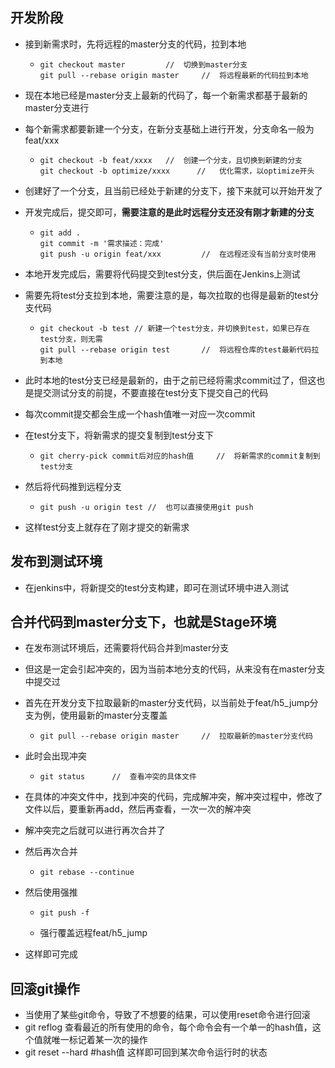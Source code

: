 ## 开发阶段

- 接到新需求时，先将远程的master分支的代码，拉到本地

  - ```git
    git checkout master 		//	切换到master分支
    git pull --rebase origin master		//	将远程最新的代码拉到本地
    ```

- 现在本地已经是master分支上最新的代码了，每一个新需求都基于最新的master分支进行

- 每个新需求都要新建一个分支，在新分支基础上进行开发，分支命名一般为feat/xxx

  - ```git
    git checkout -b feat/xxxx	//	创建一个分支，且切换到新建的分支
    git checkout -b optimize/xxxx      //	优化需求，以optimize开头
    ```

- 创建好了一个分支，且当前已经处于新建的分支下，接下来就可以开始开发了

- 开发完成后，提交即可，**需要注意的是此时远程分支还没有刚才新建的分支**

  - ```git
    git add .
    git commit -m '需求描述：完成'
    git push -u origin feat/xxx			//	在远程还没有当前分支时使用
    ```

- 本地开发完成后，需要将代码提交到test分支，供后面在Jenkins上测试

- 需要先将test分支拉到本地，需要注意的是，每次拉取的也得是最新的test分支代码

  - ```git
    git checkout -b test //	新建一个test分支，并切换到test，如果已存在test分支，则无需
    git pull --rebase origin test		//	将远程仓库的test最新代码拉到本地
    ```

- 此时本地的test分支已经是最新的，由于之前已经将需求commit过了，但这也是提交测试分支的前提，不要直接在test分支下提交自己的代码

- 每次commit提交都会生成一个hash值唯一对应一次commit

- 在test分支下，将新需求的提交复制到test分支下

  - ```git
    git cherry-pick commit后对应的hash值		//	将新需求的commit复制到test分支
    ```

- 然后将代码推到远程分支

  - ```git
    git push -u origin test	//	也可以直接使用git push
    ```

- 这样test分支上就存在了刚才提交的新需求

## 发布到测试环境

- 在jenkins中，将新提交的test分支构建，即可在测试环境中进入测试

## 合并代码到master分支下，也就是Stage环境

- 在发布测试环境后，还需要将代码合并到master分支

- 但这是一定会引起冲突的，因为当前本地分支的代码，从来没有在master分支中提交过

- 首先在开发分支下拉取最新的master分支代码，以当前处于feat/h5_jump分支为例，使用最新的master分支覆盖

  - ```git
    git pull --rebase origin master 	//	拉取最新的master分支代码
    ```

- 此时会出现冲突

  - ```git
    git status		//	查看冲突的具体文件
    ```

- 在具体的冲突文件中，找到冲突的代码，完成解冲突，解冲突过程中，修改了文件以后，要重新再add，然后再查看，一次一次的解冲突

- 解冲突完之后就可以进行再次合并了

- 然后再次合并

  - ```git
    git rebase --continue
    ```

- 然后使用强推

  - ```git
    git push -f
    ```

  - 强行覆盖远程feat/h5_jump

- 这样即可完成

## 回滚git操作

- 当使用了某些git命令，导致了不想要的结果，可以使用reset命令进行回滚
- git reflog 查看最近的所有使用的命令，每个命令会有一个单一的hash值，这个值就唯一标记着某一次的操作
- git reset --hard #hash值 这样即可回到某次命令运行时的状态